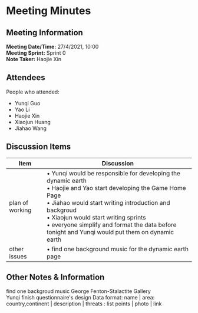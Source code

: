 # Meeting Minutes
## Meeting Information
**Meeting Date/Time:** 27/4/2021, 10:00  
**Meeting Sprint:** Sprint 0  
**Note Taker:** Haojie Xin  

## Attendees
People who attended:
- Yunqi Guo
- Yao Li
- Haojie Xin
- Xiaojun Huang
- Jiahao Wang

## Discussion Items

Item | Discussion
---- | ----
plan of working | • Yunqi would be responsible for developing the dynamic earth<br>• Haojie and Yao start developing the Game Home Page<br>• Jiahao would start writing introduction and backgroud<br>• Xiaojun would start writing sprints<br>• everyone simplify and format the data before tonight and Yunqi would put them on dynamic earth
other issues | • find one background music for the dynamic earth page


## Other Notes & Information
find one backgroud music George Fenton-Stalactite Gallery   
Yunqi finish questionnaire's design
Data format: name | area: country,continent | description | threats : list points | photo | link
